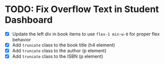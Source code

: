 # TODO: Fix Overflow Text in Student Dashboard

- [x] Update the left div in book items to use `flex-1 min-w-0` for proper flex behavior
- [x] Add `truncate` class to the book title (h4 element)
- [x] Add `truncate` class to the author (p element)
- [x] Add `truncate` class to the ISBN (p element)
